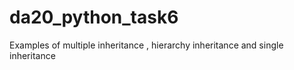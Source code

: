 # da20_python_task6
Examples of multiple inheritance , hierarchy inheritance and  single inheritance
